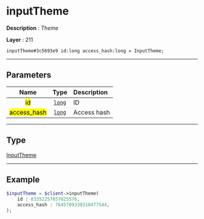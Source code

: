 # inputTheme

**Description** : *Theme*

**Layer** : 211

```tl
inputTheme#3c5693e9 id:long access_hash:long = InputTheme;
```

---

## Parameters

| Name | Type | Description |
| :---: | :---: | :--- |
| <mark>id</mark> | [`long`](type/long) | ID |
| <mark>access_hash</mark> | [`long`](type/long) | Access hash |

---

## Type

[InputTheme](type/InputTheme)

---

## Example

```php
$inputTheme = $client->inputTheme(
	id : 83352257857825576,
	access_hash : 7645789339310477544,
);
```